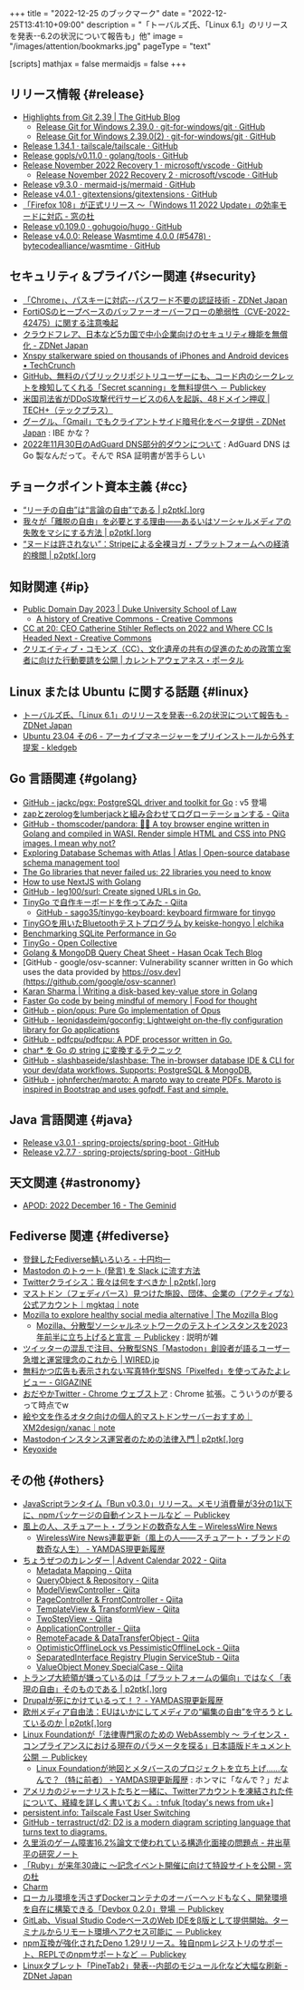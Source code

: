 +++
title = "2022-12-25 のブックマーク"
date =  "2022-12-25T13:41:10+09:00"
description = "「トーバルズ氏、「Linux 6.1」のリリースを発表--6.2の状況について報告も」他"
image = "/images/attention/bookmarks.jpg"
pageType = "text"

[scripts]
  mathjax = false
  mermaidjs = false
+++

## リリース情報 {#release}

- [Highlights from Git 2.39 | The GitHub Blog](https://github.blog/2022-12-12-highlights-from-git-2-39/)
  - [Release Git for Windows 2.39.0 · git-for-windows/git · GitHub](https://github.com/git-for-windows/git/releases/tag/v2.39.0.windows.1)
  - [Release Git for Windows 2.39.0(2) · git-for-windows/git · GitHub](https://github.com/git-for-windows/git/releases/tag/v2.39.0.windows.2)
- [Release 1.34.1 · tailscale/tailscale · GitHub](https://github.com/tailscale/tailscale/releases/tag/v1.34.1)
- [Release gopls/v0.11.0 · golang/tools · GitHub](https://github.com/golang/tools/releases/tag/gopls/v0.11.0)
- [Release November 2022 Recovery 1 · microsoft/vscode · GitHub](https://github.com/microsoft/vscode/releases/tag/1.74.1)
  - [Release November 2022 Recovery 2 · microsoft/vscode · GitHub](https://github.com/microsoft/vscode/releases/tag/1.74.2)
- [Release v9.3.0 · mermaid-js/mermaid · GitHub](https://github.com/mermaid-js/mermaid/releases/tag/v9.3.0)
- [Release v4.0.1 · gitextensions/gitextensions · GitHub](https://github.com/gitextensions/gitextensions/releases/tag/v4.0.1)
- [「Firefox 108」が正式リリース ～「Windows 11 2022 Update」の効率モードに対応 - 窓の杜](https://forest.watch.impress.co.jp/docs/news/1463477.html)
- [Release v0.109.0 · gohugoio/hugo · GitHub](https://github.com/gohugoio/hugo/releases/tag/v0.109.0)
- [Release v4.0.0: Release Wasmtime 4.0.0 (#5478) · bytecodealliance/wasmtime · GitHub](https://github.com/bytecodealliance/wasmtime/releases/tag/v4.0.0)

## セキュリティ＆プライバシー関連 {#security}

- [「Chrome」、パスキーに対応--パスワード不要の認証技術 - ZDNet Japan](https://japan.zdnet.com/article/35197243/)
- [FortiOSのヒープベースのバッファーオーバーフローの脆弱性（CVE-2022-42475）に関する注意喚起](https://www.jpcert.or.jp/at/2022/at220032.html)
- [クラウドフレア、日本など5カ国で中小企業向けのセキュリティ機能を無償化 - ZDNet Japan](https://japan.zdnet.com/article/35197378/)
- [Xnspy stalkerware spied on thousands of iPhones and Android devices • TechCrunch](https://techcrunch.com/2022/12/12/xnspy-stalkerware-iphone-android/)
- [GitHub、無料のパブリックリポジトリユーザーにも、コード内のシークレットを検知してくれる「Secret scanning」を無料提供へ － Publickey](https://www.publickey1.jp/blog/22/githubsecret_scanning_1.html)
- [米国司法省がDDoS攻撃代行サービスの6人を起訴、48ドメイン押収 | TECH+（テックプラス）](https://news.mynavi.jp/techplus/article/20221218-2539538/)
- [グーグル、「Gmail」でもクライアントサイド暗号化をベータ提供 - ZDNet Japan](https://japan.zdnet.com/article/35197678/) : IBE かな？
- [2022年11月30日のAdGuard DNS部分的ダウンについて](https://adguard.com/ja/blog/partial-adguard-dns-outage-29-11-2022.html) : AdGuard DNS は Go 製なんだって。そんで RSA 証明書が苦手らしい

## チョークポイント資本主義 {#cc}

- [“リーチの自由”は“言論の自由”である | p2ptk[.]org](https://p2ptk.org/freedom-of-speech/4211)
- [我々が「離脱の自由」を必要とする理由――あるいはソーシャルメディアの失敗をマシにする方法 | p2ptk[.]org](https://p2ptk.org/freedom-of-speech/4214)
- [“ヌードは許されない”：Stripeによる全裸ヨガ・プラットフォームへの経済的検閲 | p2ptk[.]org](https://p2ptk.org/freedom-of-speech/4218)

## 知財関連 {#ip}

- [Public Domain Day 2023 | Duke University School of Law](https://web.law.duke.edu/cspd/publicdomainday/2023/)
  - [A history of Creative Commons - Creative Commons](https://creativecommons.org/timeline/)
- [CC at 20: CEO Catherine Stihler Reflects on 2022 and Where CC Is Headed Next - Creative Commons](https://creativecommons.org/2022/12/20/cc-at-20-ceo-catherine-stihler-reflects-on-2022-and-where-cc-is-headed-next/)
- [クリエイティブ・コモンズ（CC）、文化遺産の共有の促進のための政策立案者に向けた行動要請を公開 | カレントアウェアネス・ポータル](https://current.ndl.go.jp/car/168660)

## Linux または Ubuntu に関する話題 {#linux}

- [トーバルズ氏、「Linux 6.1」のリリースを発表--6.2の状況について報告も - ZDNet Japan](https://japan.zdnet.com/article/35197296/)
- [Ubuntu 23.04 その6 - アーカイブマネージャーをプリインストールから外す提案 - kledgeb](https://kledgeb.blogspot.com/2022/12/ubuntu-2304-6.html)

## Go 言語関連 {#golang}

- [GitHub - jackc/pgx: PostgreSQL driver and toolkit for Go](https://github.com/jackc/pgx) : v5 登場
- [zapとzerologをlumberjackと組み合わせてログローテーションする - Qiita](https://qiita.com/oba_atsushi/items/d5b8f7adcfb0bad8a87d)
- [GitHub - thomscoder/pandora: 🏺✨ A toy browser engine written in Golang and compiled in WASI. Render simple HTML and CSS into PNG images. I mean why not?](https://github.com/thomscoder/pandora)
- [Exploring Database Schemas with Atlas | Atlas | Open-source database schema management tool](https://atlasgo.io/blog/2022/12/06/erd-and-json)
- [The Go libraries that never failed us: 22 libraries you need to know](https://threedots.tech/post/list-of-recommended-libraries/)
- [How to use NextJS with Golang](https://webapp.io/blog/nextjs-with-golang/)
- [GitHub - leg100/surl: Create signed URLs in Go.](https://github.com/leg100/surl)
- [TinyGo で自作キーボードを作ってみた - Qiita](https://qiita.com/sago35/items/c47af868178469268dd4)
  - [GitHub - sago35/tinygo-keyboard: keyboard firmware for tinygo](https://github.com/sago35/tinygo-keyboard)
- [TinyGOを用いたBluetoothテストプログラム by keiske-hongyo | elchika](https://elchika.com/article/b4b3ddaf-ac04-47cb-b86e-b2bf6a53ffb4/)
- [Benchmarking SQLite Performance in Go](https://www.golang.dk/articles/benchmarking-sqlite-performance-in-go)
- [TinyGo - Open Collective](https://opencollective.com/tinygo)
- [Golang & MongoDB Query Cheat Sheet - Hasan Ocak Tech Blog](https://ocakhasan.github.io/golang-mongodb-query-examples/)
- [GitHub - google/osv-scanner: Vulnerability scanner written in Go which uses the data provided by https://osv.dev](https://github.com/google/osv-scanner)
- [Karan Sharma | Writing a disk-based key-value store in Golang](https://mrkaran.dev/posts/barreldb/)
- [Faster Go code by being mindful of memory | Food for thought](https://f4t.dev/software/go-performance-memory/)
- [GitHub - pion/opus: Pure Go implementation of Opus](https://github.com/pion/opus)
- [GitHub - leonidasdeim/goconfig: Lightweight on-the-fly configuration library for Go applications](https://github.com/leonidasdeim/goconfig)
- [GitHub - pdfcpu/pdfcpu: A PDF processor written in Go.](https://github.com/pdfcpu/pdfcpu)
- [char* を Go の string に変換するテクニック](https://zenn.dev/mattn/articles/23f4e202eb1f35)
- [GitHub - slashbaseide/slashbase: The in-browser database IDE & CLI for your dev/data workflows. Supports: PostgreSQL & MongoDB.](https://github.com/slashbaseide/slashbase)
- [GitHub - johnfercher/maroto: A maroto way to create PDFs. Maroto is inspired in Bootstrap and uses gofpdf. Fast and simple.](https://github.com/johnfercher/maroto)

## Java  言語関連 {#java}

- [Release v3.0.1 · spring-projects/spring-boot · GitHub](https://github.com/spring-projects/spring-boot/releases/tag/v3.0.1)
- [Release v2.7.7 · spring-projects/spring-boot · GitHub](https://github.com/spring-projects/spring-boot/releases/tag/v2.7.7)

## 天文関連 {#astronomy}

- [APOD: 2022 December 16 - The Geminid](https://apod.nasa.gov/apod/ap221216.html)

## Fediverse 関連 {#fediverse}

- [登録したFediverse鯖いろいろ - 十円均一](https://zyuen.hatenablog.com/entry/2022/12/02/000000)
- [Mastodon のトゥート (発言) を Slack に流す方法](https://zenn.dev/noraworld/articles/mastodon-to-slack)
- [Twitterクライシス：我々は何をすべきか | p2ptk[.]org](https://p2ptk.org/freedom-of-speech/4203)
- [マストドン（フェディバース）見つけた施設、団体、企業の（アクティブな）公式アカウント｜mgktaq｜note](https://note.com/mgktaq/n/na5d339d405dc)
- [Mozilla to explore healthy social media alternative | The Mozilla Blog](https://blog.mozilla.org/en/mozilla/mozilla-launch-fediverse-instance-social-media-alternative/)
  - [Mozilla、分散型ソーシャルネットワークのテストインスタンスを2023年前半に立ち上げると宣言 － Publickey](https://www.publickey1.jp/blog/22/mozilla2023.html) : 説明が雑
- [ツイッターの混乱で注目、分散型SNS「Mastodon」創設者が語るユーザー急増と運営理念のこれから | WIRED.jp](https://wired.jp/article/the-man-behind-mastodon-eugen-rochko-built-it-for-this-moment/)
- [無料かつ広告も表示されない写真特化型SNS「Pixelfed」を使ってみたよレビュー - GIGAZINE](https://gigazine.net/news/20221224-pixelfed/)
- [おだやかTwitter - Chrome ウェブストア](https://chrome.google.com/webstore/detail/calm-twitter/cknklikacoaeledfaldmhabmldkldocj?hl=ja) : Chrome 拡張。こういうのが要るって時点でw
- [絵や文を作るオタク向けの個人的マストドンサーバーおすすめ｜XM2design/xanac｜note](https://note.com/xanac13/n/n4242244b89ec)
- [Mastodonインスタンス運営者のための法律入門 | p2ptk[.]org](https://p2ptk.org/freedom-of-speech/4220)
- [Keyoxide](https://keyoxide.org/)

## その他 {#others}

- [JavaScriptランタイム「Bun v0.3.0」リリース。メモリ消費量が3分の1以下に、npmパッケージの自動インストールなど － Publickey](https://www.publickey1.jp/blog/22/javascriptbun_v03031npm.html)
- [風上の人、スチュアート・ブランドの数奇な人生 – WirelessWire News](https://wirelesswire.jp/2022/12/83723/)
  - [WirelessWire News連載更新（風上の人――スチュアート・ブランドの数奇な人生） - YAMDAS現更新履歴](https://yamdas.hatenablog.com/entry/20221215/wirelesswire)
- [ちょうぜつのカレンダー | Advent Calendar 2022 - Qiita](https://qiita.com/advent-calendar/2022/memory-chan)
  - [Metadata Mapping - Qiita](https://qiita.com/tanakahisateru/items/7f9adea541b8c07c75bb)
  - [QueryObject & Repository - Qiita](https://qiita.com/tanakahisateru/items/9fa49ac50a0414c08f58)
  - [ModelViewController - Qiita](https://qiita.com/tanakahisateru/items/ef7db917cb0d88faa46d)
  - [PageController & FrontController - Qiita](https://qiita.com/tanakahisateru/items/c245f73a1f07f34d90df)
  - [TemplateView & TransformView - Qiita](https://qiita.com/tanakahisateru/items/40ab71907d93c07b2b65)
  - [TwoStepView - Qiita](https://qiita.com/tanakahisateru/items/788ff8bab3228daa5aed)
  - [ApplicationController - Qiita](https://qiita.com/tanakahisateru/items/0df8753ca13bc6093c28)
  - [RemoteFacade & DataTransferObject - Qiita](https://qiita.com/tanakahisateru/items/285d0ef12e068a03c71b)
  - [OptimisticOfflineLock vs PessimisticOfflineLock - Qiita](https://qiita.com/tanakahisateru/items/b17f6b362655070119c6)
  - [SeparatedInterface Registry Plugin ServiceStub - Qiita](https://qiita.com/tanakahisateru/items/b9cbe2bbe9a8dc6776c2)
  - [ValueObject Money SpecialCase - Qiita](https://qiita.com/tanakahisateru/items/8783ad04c952dd5290d9)
- [トランプ大統領が嫌っているのは「プラットフォームの偏向」ではなく「表現の自由」そのものである | p2ptk[.]org](https://p2ptk.org/freedom-of-speech/3224)
- [Drupalが死にかけているって！？ - YAMDAS現更新履歴](https://yamdas.hatenablog.com/entry/20221219/drupal-is-dying)
- [欧州メディア自由法：EUはいかにしてメディアの“編集の自由”を守ろうとしているのか | p2ptk[.]org](https://p2ptk.org/freedom-of-speech/4201)
- [Linux Foundationが「法律専門家のための WebAssembly ～ ライセンス・コンプライアンスにおける現在のパラメータを探る」日本語版ドキュメント公開 － Publickey](https://www.publickey1.jp/blog/22/linux_foundation_webassembly.html)
  - [Linux Foundationが地図とメタバースのプロジェクトを立ち上げ……なんで？（特に前者） - YAMDAS現更新履歴](https://yamdas.hatenablog.com/entry/20221219/open-map-project) : ホンマに「なんで？」だよ
- [アメリカのジャーナリストたちと一緒に、Twitterアカウントを凍結された件について、経緯を詳しく書いておく。: tnfuk [today's news from uk+]](https://nofrills.seesaa.net/article/495015176.html)
- [persistent.info: Tailscale Fast User Switching](https://blog.persistent.info/2022/12/tailscale-fast-user-switching.html)
- [GitHub - terrastruct/d2: D2 is a modern diagram scripting language that turns text to diagrams.](https://github.com/terrastruct/d2)
- [久里浜のゲーム障害16.2%論文で使われている構造化面接の問題点 - 井出草平の研究ノート](https://ides.hatenablog.com/entry/2022/12/21/020750)
- [「Ruby」が来年30歳に ～記念イベント開催に向けて特設サイトを公開 - 窓の杜](https://forest.watch.impress.co.jp/docs/news/1465612.html)
- [Charm](https://charm.sh/)
- [ローカル環境を汚さずDockerコンテナのオーバーヘッドもなく、開発環境を自在に構築できる「Devbox 0.2.0」登場 － Publickey](https://www.publickey1.jp/blog/22/dockerdevbox_020.html)
- [GitLab、Visual Studio CodeベースのWeb IDEをβ版として提供開始。ターミナルからリモート環境へアクセス可能に － Publickey](https://www.publickey1.jp/blog/22/gitlabvisual_studio_codeweb_ide.html)
- [npm互換が強化されたDeno 1.29リリース。独自npmレジストリのサポート、REPLでのnpmサポートなど － Publickey](https://www.publickey1.jp/blog/22/npmdeno_129npmreplnpm.html)
- [Linuxタブレット「PineTab2」発表--内部のモジュール化など大幅な刷新 - ZDNet Japan](https://japan.zdnet.com/article/35197808/)

